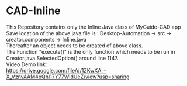 # CAD-Inline
This Repository contains only the Inline Java class of MyGuide-CAD app<br  />
Save location of the above java file is : Desktop-Automation -> src -> creator.components -> Inline.java<br  />
Thereafter an object needs to be created of above class.<br  />
The Function "execute()" is the only function which needs to be run in Creator.java SelectedOption() around line 1147.<br  />
Video Demo link:<br  />
https://drive.google.com/file/d/1ZKwXA_-X_VznvAAM4oQhI17Y77WldUeZ/view?usp=sharing
